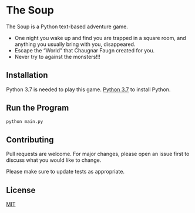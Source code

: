 # The Soup

The Soup is a Python text-based adventure game.

* One night you wake up and find you are trapped in a square room, and anything you usually bring with you, disappeared.
* Escape the “World” that Chaugnar Faugn created for you.
* Never try to against the monsters!!!

## Installation

Python 3.7 is needed to play this game. [Python 3.7](https://www.python.org/downloads/) to install Python.


## Run the Program

```python
python main.py
```

## Contributing
Pull requests are welcome. For major changes, please open an issue first to discuss what you would like to change.

Please make sure to update tests as appropriate.

## License
[MIT](https://choosealicense.com/licenses/mit/)
